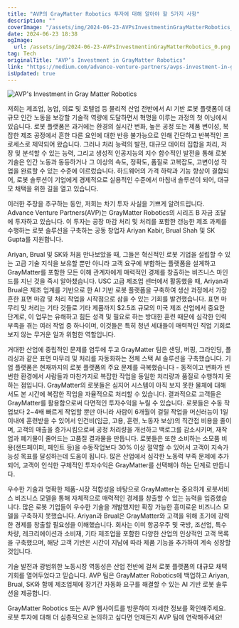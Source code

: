 ```yaml
---
title: "AVP의 GrayMatter Robotics 투자에 대해 알아야 할 5가지 사항"
description: ""
coverImage: "/assets/img/2024-06-23-AVPsInvestmentinGrayMatterRobotics_0.png"
date: 2024-06-23 18:38
ogImage:
  url: /assets/img/2024-06-23-AVPsInvestmentinGrayMatterRobotics_0.png
tag: Tech
originalTitle: "AVP’s Investment in GrayMatter Robotics"
link: "https://medium.com/advance-venture-partners/avps-investment-in-graymatter-robotics-f571bb9e502e"
isUpdated: true
---
```


![AVP's Investment in Gray Matter Robotics](/assets/img/2024-06-23-AVPsInvestmentinGrayMatterRobotics_0.png)

저희는 제조업, 농업, 의료 및 호텔업 등 물리적 산업 전반에서 AI 기반 로봇 플랫폼이 대규모 인간 노동을 보강할 기술적 역량에 도달하면서 혁명을 이루는 과정의 첫 이닝에서 있습니다. 로봇 플랫폼은 과거에는 환경의 실시간 변화, 높은 공정 또는 제품 변이성, 복잡한 제조 공정에서 흔한 다른 요인에 대한 반응 불가능으로 인해 간단하고 반복적인 프로세스로 제약되어 왔습니다. 그러나 처리 능력의 발전, 대규모 데이터 집합을 처리, 저장 및 분석할 수 있는 능력, 그리고 생성적 인공지능의 지수 함수적인 발전을 통해 로봇 기술은 인간 노동과 동등하거나 그 이상의 속도, 정확도, 품질로 고복잡도, 고변이성 작업을 완료할 수 있는 수준에 이르렀습니다. 하드웨어의 가격 하락과 기능 향상이 결합되어, 로봇 솔루션이 기업에게 경제적으로 실용적인 수준에서 마침내 솔루션이 되어, 대규모 채택을 위한 길을 열고 있습니다.

이러한 주장을 추구하는 동안, 저희는 차기 투자 사실을 기쁘게 알려드립니다. Advance Venture Partners(AVP)는 GrayMatter Robotics의 시리즈 B 자금 조달에 투자하고 있습니다. 이 투자는 공장 마감 처리 및 처리를 포함한 갠능한 제조 과제를 수행하는 로봇 솔루션을 구축하는 공동 창업자 Ariyan Kabir, Brual Shah 및 SK Gupta를 지원합니다.

Ariyan, Brual 및 SK와 처음 만나보았을 때, 그들은 혁신적인 로봇 기업을 설립할 수 있는 고급 기술 지식을 보유할 뿐만 아니라 고객 요구에 부합하는 플랫폼을 설계하고 GrayMatter를 포함한 모든 이해 관계자에게 매력적인 경제를 창출하는 비즈니스 마인드를 지닌 것을 즉시 알아챘습니다. USC 고급 제조업 센터에서 활동했을 때, Ariyan과 Brual은 제조 업계를 기반으로 한 AI 기반 로봇 플랫폼을 구축하여 생산 과정에서 가장 흔한 표면 마감 및 처리 작업을 시작점으로 삼을 수 있는 기회를 발견했습니다. 표면 마무리 및 처리는 기타 것들로 기타 제품까지 $2.5조 규모의 미국 제조 산업에서 중요한 단계로, 이 업무는 유해하고 힘든 성격 및 필요로 하는 방대한 훈련 때문에 심각한 인력 부족을 겪는 여러 작업 중 하나이며, 이것들은 특히 청년 세대들이 매력적인 직업 기회로 보지 않는 무거운 일과 위험한 역할입니다.

<!-- cozy-coder - 수평 -->

<ins class="adsbygoogle"
     style="display:block"
     data-ad-client="ca-pub-4877378276818686"
     data-ad-slot="1107185301"
     data-ad-format="auto"
     data-full-width-responsive="true"></ins>

<script>
     (adsbygoogle = window.adsbygoogle || []).push({});
</script>

거대한 산업에 중립적인 문제를 염두에 두고 GrayMatter 팀은 샌딩, 버핑, 그라인딩, 폴리싱과 같은 표면 마무리 및 처리를 자동화하는 전체 스택 AI 솔루션을 구축했습니다. 기업 플랫폼은 현재까지의 로봇 플랫폼의 주요 문제를 극복했습니다 - 동적이고 변화가 빈번한 환경에서 사람들과 마찬가지로 복잡한 작업을 동일한 처리량과 품질로 수행하지 못하는 점입니다. GrayMatter의 로봇들은 심지어 시스템이 아직 보지 못한 물체에 대해서도 본 시간에 복잡한 작업을 자율적으로 처리할 수 있습니다. 결과적으로 고객들은 GrayMatter를 활용함으로써 다면적인 투자수익을 누릴 수 있습니다. 로봇들은 수동 작업보다 2~4배 빠르게 작업할 뿐만 아니라 사람이 6개월이 걸릴 작업을 머신러능이 1일 이내에 훈련받을 수 있어서 인건비(임금, 고용, 훈련, 노동자 보상)의 직간접 비용을 줄이며, 고객의 매출을 증가시킴으로써 공정 처리량을 개선하고 백로그를 감소시키며, 재작업과 폐기물이 줄어드는 고품질 결과물을 만듭니다. 로봇들은 또한 소비하는 소모품 비용(샌드페이퍼, 페인트 등)을 수동작업보다 30% 이상 절약할 수 있어서 고객이 지속가능성 목표를 달성하는데 도움이 됩니다. 많은 산업에서 심각한 노동력 부족 문제에 추가되어, 고객이 인식한 구체적인 투자수익은 GrayMatter를 선택해야 하는 단계로 만듭니다.

우수한 기술과 명확한 제품-시장 적합성을 바탕으로 GrayMatter는 중요하게 로봇서비스 비즈니스 모델을 통해 자체적으로 매력적인 경제를 창출할 수 있는 능력을 입증했습니다. 많은 로봇 기업들이 우수한 기술을 개발했지만 확장 가능한 흥미로운 비즈니스 모델을 구축하지 못했습니다. Ariyan과 Brual은 GrayMatter와 고객을 위해 초기에 강력한 경제를 창출할 필요성을 이해했습니다. 회사는 이미 항공우주 및 국방, 조선업, 특수 차량, 레크리에이션과 소비재, 기타 제조업을 포함한 다양한 산업의 인상적인 고객 목록을 구축했으며, 해당 고객 기반은 시간이 지남에 따라 제품 기능을 추가하여 계속 성장할 것입니다.

기술 발전과 광범위한 노동시장 역동성은 산업 전반에 걸쳐 로봇 플랫폼의 대규모 채택 기회를 열어두었다고 믿습니다. AVP 팀은 GrayMatter Robotics에 백업하고 Ariyan, Brual, SK와 함께 제조업체에 장기간 자동화 요구를 해결할 수 있는 AI 기반 로봇 솔루션을 제공합니다.

GrayMatter Robotics 또는 AVP 웹사이트를 방문하여 자세한 정보를 확인해주세요. 로봇 투자에 대해 더 심층적으로 논의하고 싶다면 언제든지 AVP 팀에 연락해주세요!
